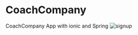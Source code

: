 # CoachCompany
CoachCompany App with ionic and Spring
![signup](https://user-images.githubusercontent.com/12942688/64474426-8d1b3b00-d17d-11e9-8b3a-e45788e61e2d.png)
